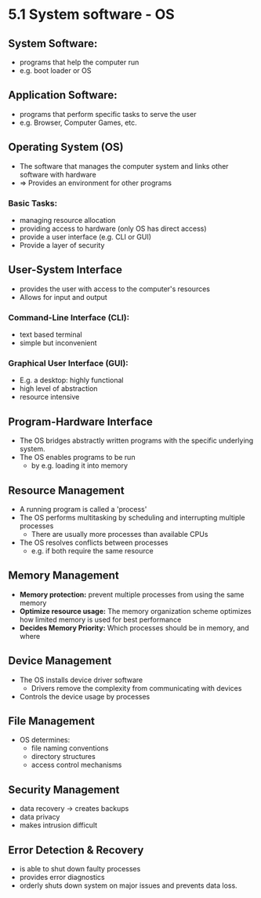# 5.1 System software - OS

## System Software:
- programs that help the computer run
- e.g. boot loader or OS

## Application Software:
- programs that perform specific tasks to serve the user
- e.g. Browser, Computer Games, etc.

## Operating System (OS)
- The software that manages the computer system and links other software with hardware
- => Provides an environment for other programs

### Basic Tasks:
- managing resource allocation
- providing access to hardware (only OS has direct access)
- provide a user interface (e.g. CLI or GUI)
- Provide a layer of security

## User-System Interface
- provides the user with access to the computer's resources
- Allows for input and output

### Command-Line Interface (CLI):
- text based terminal
- simple but inconvenient

### Graphical User Interface (GUI):
- E.g. a desktop: highly functional
- high level of abstraction
- resource intensive

## Program-Hardware Interface
- The OS bridges abstractly written programs with the specific underlying system.
- The OS enables programs to be run
    - by e.g. loading it into memory

## Resource Management
- A running program is called a 'process'
- The OS performs multitasking by scheduling and interrupting multiple processes
    - There are usually more processes than available CPUs
- The OS resolves conflicts between processes
    - e.g. if both require the same resource

## Memory Management
- **Memory protection:** prevent multiple processes from using the same memory
- **Optimize resource usage:** The memory organization scheme optimizes how limited memory is used for best performance
- **Decides Memory Priority:** Which processes should be in memory, and where

## Device Management
- The OS installs device driver software
    - Drivers remove the complexity from communicating with devices
- Controls the device usage by processes

## File Management
- OS determines:
    - file naming conventions
    - directory structures
    - access control mechanisms

## Security Management
- data recovery -> creates backups
- data privacy
- makes intrusion difficult

## Error Detection & Recovery
- is able to shut down faulty processes
- provides error diagnostics
- orderly shuts down system on major issues and prevents data loss.
